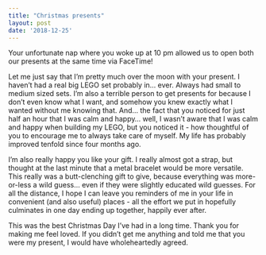 ```yaml
---
title: "Christmas presents"
layout: post
date: '2018-12-25'
---
```


Your unfortunate nap where you woke up at 10 pm allowed us to open both our presents at the same time via FaceTime!

Let me just say that I’m pretty much over the moon with your present. I haven’t had a real big LEGO set probably in… ever. Always had small to medium sized sets. I’m also a terrible person to get presents for because I don’t even know what I want, and somehow you knew exactly what I wanted without me knowing that. And… the fact that you noticed for just half an hour that I was calm and happy… well, I wasn’t aware that I was calm and happy when building my LEGO, but you noticed it - how thoughtful of you to encourage me to always take care of myself. My life has probably improved tenfold since four months ago. 

I’m also really happy you like your gift. I really almost got a strap, but thought at the last minute that a metal bracelet would be more versatile. This really was a butt-clenching gift to give, because everything was more-or-less a wild guess… even if they were slightly educated wild guesses. For all the distance, I hope I can leave you reminders of me in your life in convenient (and also useful) places - all the effort we put in hopefully culminates in one day ending up together, happily ever after. 

This was the best Christmas Day I’ve had in a long time. Thank you for making me feel loved. If you didn’t get me anything and told me that you were my present, I would have wholeheartedly agreed.